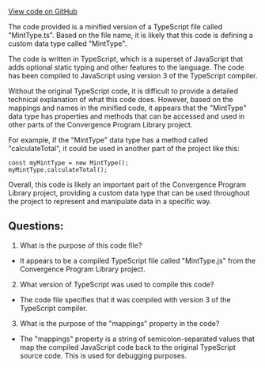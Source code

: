 [View code on GitHub](https://github.com/convergence-rfq/convergence-program-library/rfq/js/generated/types/MintType.js.map)

The code provided is a minified version of a TypeScript file called "MintType.ts". Based on the file name, it is likely that this code is defining a custom data type called "MintType". 

The code is written in TypeScript, which is a superset of JavaScript that adds optional static typing and other features to the language. The code has been compiled to JavaScript using version 3 of the TypeScript compiler.

Without the original TypeScript code, it is difficult to provide a detailed technical explanation of what this code does. However, based on the mappings and names in the minified code, it appears that the "MintType" data type has properties and methods that can be accessed and used in other parts of the Convergence Program Library project.

For example, if the "MintType" data type has a method called "calculateTotal", it could be used in another part of the project like this:

```
const myMintType = new MintType();
myMintType.calculateTotal();
```

Overall, this code is likely an important part of the Convergence Program Library project, providing a custom data type that can be used throughout the project to represent and manipulate data in a specific way.
## Questions: 
 1. What is the purpose of this code file?
- It appears to be a compiled TypeScript file called "MintType.js" from the Convergence Program Library project.

2. What version of TypeScript was used to compile this code?
- The code file specifies that it was compiled with version 3 of the TypeScript compiler.

3. What is the purpose of the "mappings" property in the code?
- The "mappings" property is a string of semicolon-separated values that map the compiled JavaScript code back to the original TypeScript source code. This is used for debugging purposes.